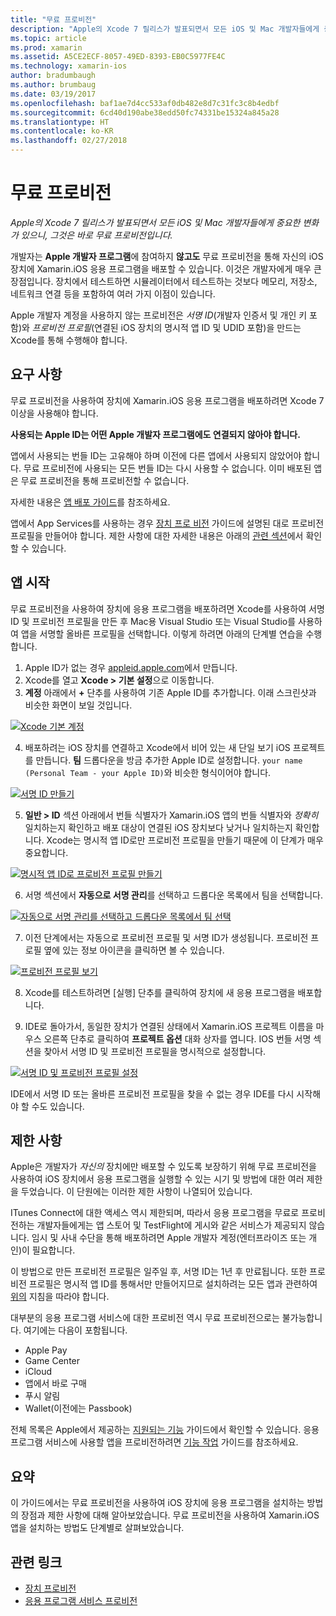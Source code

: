 ```yaml
---
title: "무료 프로비전"
description: "Apple의 Xcode 7 릴리스가 발표되면서 모든 iOS 및 Mac 개발자들에게 중요한 변화가 있으니, 그것은 바로 무료 프로비전입니다."
ms.topic: article
ms.prod: xamarin
ms.assetid: A5CE2ECF-8057-49ED-8393-EB0C5977FE4C
ms.technology: xamarin-ios
author: bradumbaugh
ms.author: brumbaug
ms.date: 03/19/2017
ms.openlocfilehash: baf1ae7d4cc533af0db482e8d7c31fc3c8b4edbf
ms.sourcegitcommit: 6cd40d190abe38edd50fc74331be15324a845a28
ms.translationtype: HT
ms.contentlocale: ko-KR
ms.lasthandoff: 02/27/2018
---
```

# <a name="free-provisioning"></a>무료 프로비전

_Apple의 Xcode 7 릴리스가 발표되면서 모든 iOS 및 Mac 개발자들에게 중요한 변화가 있으니, 그것은 바로 무료 프로비전입니다._

개발자는 **Apple 개발자 프로그램**에 참여하지 **않고도** 무료 프로비전을 통해 자신의 iOS 장치에 Xamarin.iOS 응용 프로그램을 배포할 수 있습니다. 이것은 개발자에게 매우 큰 장점입니다. 장치에서 테스트하면 시뮬레이터에서 테스트하는 것보다 메모리, 저장소, 네트워크 연결 등을 포함하여 여러 가지 이점이 있습니다.

Apple 개발자 계정을 사용하지 않는 프로비전은 *서명 ID*(개발자 인증서 및 개인 키 포함)와 *프로비전 프로필*(연결된 iOS 장치의 명시적 앱 ID 및 UDID 포함)을 만드는 Xcode를 통해 수행해야 합니다.

## <a name="requirements"></a>요구 사항

무료 프로비전을 사용하여 장치에 Xamarin.iOS 응용 프로그램을 배포하려면 Xcode 7 이상을 사용해야 합니다.

**사용되는 Apple ID는 어떤 Apple 개발자 프로그램에도 연결되지 않아야 합니다.**

앱에서 사용되는 번들 ID는 고유해야 하며 이전에 다른 앱에서 사용되지 않았어야 합니다. 무료 프로비전에 사용되는 모든 번들 ID는 다시 사용할 수 없습니다. 이미 배포된 앱은 무료 프로비전을 통해 프로비전할 수 없습니다. 

자세한 내용은 [앱 배포 가이드](~/ios/deploy-test/app-distribution/index.md)를 참조하세요.

앱에서 App Services를 사용하는 경우 [장치 프로 비전](~/ios/get-started/installation/device-provisioning/index.md#appservices) 가이드에 설명된 대로 프로비전 프로필을 만들어야 합니다. 제한 사항에 대한 자세한 내용은 아래의 [관련 섹션](#limitations)에서 확인할 수 있습니다.


## <a name="a-namelaunching--launching-your-app"></a><a name="launching" /> 앱 시작

무료 프로비전을 사용하여 장치에 응용 프로그램을 배포하려면 Xcode를 사용하여 서명 ID 및 프로비전 프로필을 만든 후 Mac용 Visual Studio 또는 Visual Studio를 사용하여 앱을 서명할 올바른 프로필을 선택합니다. 이렇게 하려면 아래의 단계별 연습을 수행합니다.

1. Apple ID가 없는 경우 [appleid.apple.com](https://appleid.apple.com/account)에서 만듭니다.
2. Xcode를 열고 **Xcode > 기본 설정**으로 이동합니다.
3. **계정** 아래에서 **+** 단추를 사용하여 기존 Apple ID를 추가합니다. 이래 스크린샷과 비슷한 화면이 보일 것입니다.

  [ ![](free-provisioning-images/launchapp1.png "Xcode 기본 계정")](free-provisioning-images/launchapp1.png)

4. 배포하려는 iOS 장치를 연결하고 Xcode에서 비어 있는 새 단일 보기 iOS 프로젝트를 만듭니다. **팀** 드롭다운을 방금 추가한 Apple ID로 설정합니다. `your name (Personal Team - your Apple ID)`와 비슷한 형식이어야 합니다.

  [ ![](free-provisioning-images/launchapp2.png "서명 ID 만들기")](free-provisioning-images/launchapp2.png)

5. **일반 > ID** 섹션 아래에서 번들 식별자가 Xamarin.iOS 앱의 번들 식별자와 _정확히_ 일치하는지 확인하고 배포 대상이 연결된 iOS 장치보다 낮거나 일치하는지 확인합니다. Xcode는 명시적 앱 ID로만 프로비전 프로필을 만들기 때문에 이 단계가 매우 중요합니다.

  [![](free-provisioning-images/launchapp5.png "명시적 앱 ID로 프로비전 프로필 만들기")](free-provisioning-images/launchapp5.png)

6. 서명 섹션에서 **자동으로 서명 관리**를 선택하고 드롭다운 목록에서 팀을 선택합니다.

  [![](free-provisioning-images/launchapp6.png "자동으로 서명 관리를 선택하고 드롭다운 목록에서 팀 선택")](free-provisioning-images/launchapp6.png)

7. 이전 단계에서는 자동으로 프로비전 프로필 및 서명 ID가 생성됩니다. 프로비전 프로필 옆에 있는 정보 아이콘을 클릭하면 볼 수 있습니다.

  [![](free-provisioning-images/launchapp7.png "프로비전 프로필 보기")](free-provisioning-images/launchapp7.png)

8. Xcode를 테스트하려면 [실행] 단추를 클릭하여 장치에 새 응용 프로그램을 배포합니다.

9. IDE로 돌아가서, 동일한 장치가 연결된 상태에서 Xamarin.iOS 프로젝트 이름을 마우스 오른쪽 단추로 클릭하여 **프로젝트 옵션** 대화 상자를 엽니다. IOS 번들 서명 섹션을 찾아서 서명 ID 및 프로비전 프로필을 명시적으로 설정합니다.

  [![](free-provisioning-images/launchapp8.png "서명 ID 및 프로비전 프로필 설정")](free-provisioning-images/launchapp8.png)

IDE에서 서명 ID 또는 올바른 프로비전 프로필을 찾을 수 없는 경우 IDE를 다시 시작해야 할 수도 있습니다.


## <a name="a-namelimitations-limitations"></a><a name="limitations" />제한 사항

Apple은 개발자가 *자신의* 장치에만 배포할 수 있도록 보장하기 위해 무료 프로비전을 사용하여 iOS 장치에서 응용 프로그램을 실행할 수 있는 시기 및 방법에 대한 여러 제한을 두었습니다. 이 단원에는 이러한 제한 사항이 나열되어 있습니다.

ITunes Connect에 대한 액세스 역시 제한되며, 따라서 응용 프로그램을 무료로 프로비전하는 개발자들에게는 앱 스토어 및 TestFlight에 게시와 같은 서비스가 제공되지 않습니다. 임시 및 사내 수단을 통해 배포하려면 Apple 개발자 계정(엔터프라이즈 또는 개인)이 필요합니다.

이 방법으로 만든 프로비전 프로필은 일주일 후, 서명 ID는 1년 후 만료됩니다. 또한 프로비전 프로필은 명시적 앱 ID를 통해서만 만들어지므로 설치하려는 모든 앱과 관련하여 [위의](#launching) 지침을 따라야 합니다.

대부분의 응용 프로그램 서비스에 대한 프로비전 역시 무료 프로비전으로는 불가능합니다. 여기에는 다음이 포함됩니다.

- Apple Pay
- Game Center
- iCloud
- 앱에서 바로 구매
- 푸시 알림
- Wallet(이전에는 Passbook)

전체 목록은 Apple에서 제공하는 [지원되는 기능](https://developer.apple.com/library/prerelease/ios/documentation/IDEs/Conceptual/AppDistributionGuide/SupportedCapabilities/SupportedCapabilities.html#//apple_ref/doc/uid/TP40012582-CH38-SW1) 가이드에서 확인할 수 있습니다. 응용 프로그램 서비스에 사용할 앱을 프로비전하려면 [기능 작업](~/ios/deploy-test/provisioning/capabilities/index.md) 가이드를 참조하세요.


## <a name="summary"></a>요약

이 가이드에서는 무료 프로비전을 사용하여 iOS 장치에 응용 프로그램을 설치하는 방법의 장점과 제한 사항에 대해 알아보았습니다. 무료 프로비전을 사용하여 Xamarin.iOS 앱을 설치하는 방법도 단계별로 살펴보았습니다.

## <a name="related-links"></a>관련 링크

- [장치 프로비전](~/ios/get-started/installation/device-provisioning/index.md)
- [응용 프로그램 서비스 프로비전](~/ios/get-started/installation/device-provisioning/index.md#appservices)
